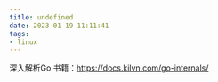 ```yaml
---
title: undefined
date: 2023-01-19 11:11:41
tags:
- linux
---
```


深入解析Go 书籍：https://docs.kilvn.com/go-internals/




